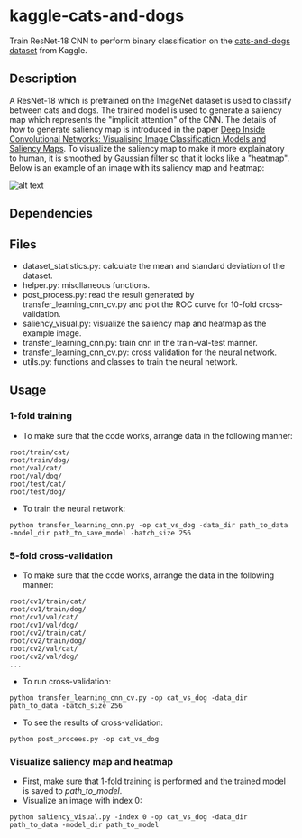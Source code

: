 # kaggle-cats-and-dogs
Train ResNet-18 CNN to perform binary classification on the [cats-and-dogs dataset](https://www.kaggle.com/tongpython/cat-and-dog) from Kaggle. 

## Description
A ResNet-18 which is pretrained on the ImageNet dataset is used to classify between cats and dogs. The trained model is used to generate a saliency map which represents the "implicit attention" of the CNN. The details of how to generate saliency map is introduced in the paper [Deep Inside Convolutional Networks: Visualising Image Classification Models and Saliency Maps](https://arxiv.org/abs/1312.6034). To visualize the saliency map to make it more explainatory to human, it is smoothed by Gaussian filter so that it looks like a "heatmap". Below is an example of an image with its saliency map and heatmap:

![alt text](https://github.com/wentaoveggiebird/kaggle-cats-and-dogs/blob/master/images/dog1215.png)

## Dependencies

## Files
* dataset_statistics.py: calculate the mean and standard deviation of the dataset.
* helper.py: miscllaneous functions.
* post_process.py: read the result generated by transfer_learning_cnn_cv.py and plot the ROC curve for 10-fold cross-validation.
* saliency_visual.py: visualize the saliency map and heatmap as the example image.
* transfer_learning_cnn.py: train cnn in the train-val-test manner.
* transfer_learning_cnn_cv.py: cross validation for the neural network.
* utils.py: functions and classes to train the neural network.

## Usage
### 1-fold training
* To make sure that the code works, arrange data in the following manner:  
```
root/train/cat/
root/train/dog/
root/val/cat/
root/val/dog/
root/test/cat/
root/test/dog/
```
* To train the neural network:  
```
python transfer_learning_cnn.py -op cat_vs_dog -data_dir path_to_data -model_dir path_to_save_model -batch_size 256
```

### 5-fold cross-validation
* To make sure that the code works, arrange the data in the following manner:  
```
root/cv1/train/cat/
root/cv1/train/dog/
root/cv1/val/cat/
root/cv1/val/dog/
root/cv2/train/cat/
root/cv2/train/dog/
root/cv2/val/cat/
root/cv2/val/dog/
...
```
* To run cross-validation:  
```
python transfer_learning_cnn_cv.py -op cat_vs_dog -data_dir path_to_data -batch_size 256
```

* To see the results of cross-validation:  
```
python post_procees.py -op cat_vs_dog
```

### Visualize saliency map and heatmap
* First, make sure that 1-fold training is performed and the trained model is saved to *path_to_model*.
* Visualize an image with index 0:  
```
python saliency_visual.py -index 0 -op cat_vs_dog -data_dir path_to_data -model_dir path_to_model
```
